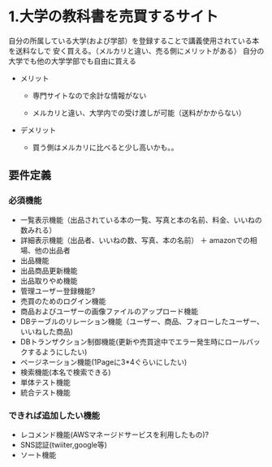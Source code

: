 # 1.大学の教科書を売買するサイト

自分の所属している大学(および学部）を登録することで講義使用されている本を送料なしで
安く買える。（メルカリと違い、売る側にメリットがある）
自分の大学でも他の大学学部でも自由に買える



- メリット

  - 専門サイトなので余計な情報がない

  - メルカリと違い、大学内での受け渡しが可能（送料がかからない）

  



- デメリット

  - 買う側はメルカリに比べると少し高いかも。。





## 要件定義

### 必須機能

- 一覧表示機能（出品されている本の一覧、写真と本の名前、料金、いいねの数みれる）
- 詳細表示機能（出品者、いいねの数、写真、本の名前）
  ＋ amazonでの相場、他の出品者
- 出品機能
- 出品商品更新機能
- 出品取りやめ機能
- 管理ユーザー登録機能?
- 売買のためのログイン機能
- 商品およびユーザーの画像ファイルのアップロード機能
- DBテーブルのリレーション機能（ユーザー、商品、フォローしたユーザー、いいねした商品)
- DBトランザクション制御機能(更新や売買途中でエラー発生時にロールバックするようにしたい)
- ページネーション機能(1Pageに3*4ぐらいにしたい)
- 検索機能(本名で検索できる)
- 単体テスト機能
- 統合テスト機能

### できれば追加したい機能

- レコメンド機能(AWSマネージドサービスを利用したもの)?
- SNS認証(twiiter,google等)
- ソート機能



